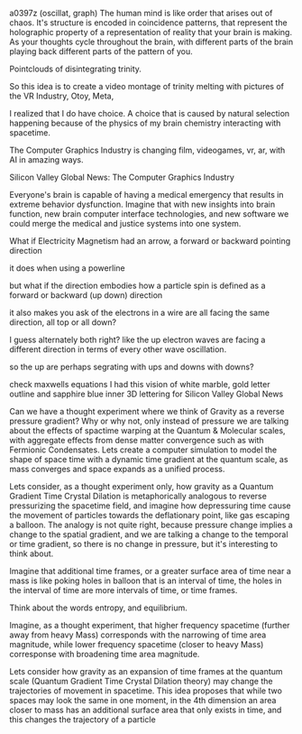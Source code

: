 a0397z
(oscillat, graph) The human mind is like order that arises out of chaos. It's structure is encoded in coincidence patterns, that represent the holographic property of a representation of reality that your brain is making. As your thoughts cycle throughout the brain, with different parts of the brain playing back different parts of the pattern of you.

Pointclouds of disintegrating trinity.

So this idea is to create a video montage of trinity melting with pictures of the VR Industry, Otoy, Meta,

I realized that I do have choice. A choice that is caused by natural selection happening because of the physics of my brain chemistry interacting with spacetime.

The Computer Graphics Industry is changing film, videogames, vr, ar, with AI in amazing ways.

Silicon Valley Global News: The Computer Graphics Industry

Everyone's brain is capable of having a medical emergency that results in extreme behavior dysfunction. Imagine that with new insights into brain function, new brain computer interface technologies, and new software we could merge the medical and justice systems into one system.

What if Electricity Magnetism had an arrow, a forward or backward pointing direction

it does when using a powerline

but what if the direction embodies how a particle spin is defined as a forward or backward (up down) direction

it also makes you ask of the electrons in a wire are all facing the same direction, all top or all down?

I guess alternately both right? like the up electron waves are facing a different direction in terms of  every other wave oscillation.

so the up are perhaps segrating with ups and downs with downs?

check maxwells equations
I had this vision of white marble, gold letter outline and sapphire blue inner 3D lettering for Silicon Valley Global News

Can we have a thought experiment where we think of Gravity as a reverse pressure gradient? Why or why not, only instead of pressure we are talking about the effects of spactime warping at the Quantum & Molecular scales, with aggregate effects from dense matter convergence such as with Fermionic Condensates. Lets create a computer simulation to model the shape of space time with a dynamic time gradient at the quantum scale, as mass converges and space expands as a unified process.

Lets consider, as a thought experiment only, how gravity as a Quantum Gradient Time Crystal Dilation is metaphorically analogous to reverse pressurizing the spacetime field, and imagine how depressuring time cause the movement of particles towards the deflationary point, like gas escaping a balloon. The analogy is not quite right, because pressure change implies a change to the spatial gradient, and we are talking a change to the temporal or time gradient, so there is no change in pressure, but it's interesting to think about.

Imagine that additional time frames, or a greater surface area of time near a mass is like poking holes in balloon that is an interval of time, the holes in the interval of time are more intervals of time, or time frames.

Think about the words entropy, and equilibrium.

Imagine, as a thought experiment, that higher frequency spacetime (further away from heavy Mass) corresponds with the narrowing of time area magnitude, while lower frequency spacetime (closer to heavy Mass) corresponse with broadening time area magnitude. 

Lets consider how gravity as an expansion of time frames at the quantum scale (Quantum Gradient Time Crystal Dilation theory) may change the trajectories of movement in spacetime. This idea proposes that while two spaces may look the same in one moment, in the 4th dimension an area closer to mass has an additional surface area that only exists in time, and this changes the trajectory of a particle
